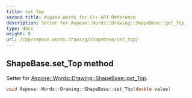 ```yaml
---
title: set_Top
second_title: Aspose.Words for C++ API Reference
description: Setter for Aspose::Words::Drawing::ShapeBase::get_Top. 
type: docs
weight: 0
url: /cpp/aspose.words.drawing/shapebase/set_top/
---
```

## ShapeBase.set_Top method


Setter for [Aspose::Words::Drawing::ShapeBase::get_Top](./get_top/).

```cpp
void Aspose::Words::Drawing::ShapeBase::set_Top(double value)
```

